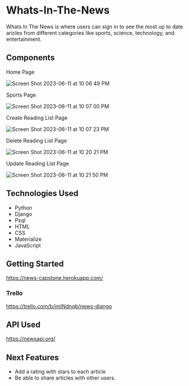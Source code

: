 # Whats-In-The-News

Whats In The News is where users can sign in to see the most up to date aricles from different categories like sports, science, technology, and entertainment.

## Components

Home Page

![Screen Shot 2023-06-11 at 10 06 49 PM](https://github.com/Alex-ArceJr/Whats-In-The-News/assets/106491940/70640d91-5bc7-47b0-9a51-561eaee587a5)


Sports Page

![Screen Shot 2023-06-11 at 10 07 00 PM](https://github.com/Alex-ArceJr/Whats-In-The-News/assets/106491940/08b89c8b-86a7-481a-809f-b31a0bf37a36)

Create Reading List Page

![Screen Shot 2023-06-11 at 10 07 23 PM](https://github.com/Alex-ArceJr/Whats-In-The-News/assets/106491940/e98d53be-3792-4d4c-8355-6f7944782419)

Delete Reading List Page

![Screen Shot 2023-06-11 at 10 20 21 PM](https://github.com/Alex-ArceJr/Whats-In-The-News/assets/106491940/6d2cdf0a-edc0-47c2-8d27-1f12f8a5556a)


Update Reading List Page

![Screen Shot 2023-06-11 at 10 21 50 PM](https://github.com/Alex-ArceJr/Whats-In-The-News/assets/106491940/8e428749-704e-4450-93cc-6530e637554c)


## Technologies Used
* Python
* Django
* Psql
* HTML
* CSS
* Materialize
* JavaScript

## Getting Started

https://news-capstone.herokuapp.com/

### Trello

https://trello.com/b/jmINdnqb/news-django

## API Used

https://newsapi.org/

## Next Features
* Add a rating with stars to each article
* Be able to share articles with other users.


